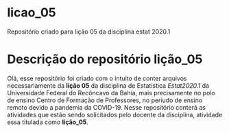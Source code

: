 # licao_05
Repositório criado para lição 05 da disciplina estat 2020.1
# Descrição do repositório lição_05

Olá, esse repositório foi criado com o intuito de conter arquivos necessariamente da **lição 05** da disciplina de Estatistica *Estat2020.1* da Universidade Federal do Recôncavo da Bahia, mais precisamente no polo de ensino Centro de Formação de Professores, no periudo de ensino remoto devido a pandemia da COVID-19. Nesse repositório conterá as atividades que estão sendo solicitados pelo docente da disciplina, atividade essa titulada como **lição_05**.
